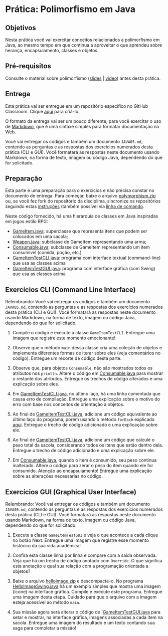 # Prática: Polimorfismo em Java


## Objetivos
Nesta prática você vai exercitar conceitos relacionados a polimorfismo em Java, ao mesmo tempo em que continua a aproveitar o que aprendeu sobre herança, encapsulamento, classes e objetos.

## Pré-requisitos

Consulte o material sobre polimorfismo (<a href="https://docs.google.com/presentation/d/1Tt6vUSIjWtfty1bZdmYqYShlZ_lqIXYfn9MuYiOcb8U/edit?usp=sharing">slides</a> | <a href="https://drive.google.com/file/d/1bhFGge-oVctxXaXDbUzsN9afseP4ZWiD/view?usp=sharing">vídeo</a>) antes desta prática.

## Entrega

Esta prática vai ser entregue em um repositório específico no GitHub Classroom. Clique [aqui](https://classroom.github.com/a/SDx-xTOk) para criá-lo. 

O formato da entrega vai ser um pouco diferente, para você exercitar o uso de [Markdown](https://guides.github.com/features/mastering-markdown/), que é uma sintaxe simples para formatar documentação na Web.

Você vai entregar os códigos e também um documento `JAVA05.md`, contendo as perguntas e as respostas dos exercícios numerados desta prática (CLI e GUI). Você formatará as respostas neste documento usando Markdown, na forma de texto, imagem ou código Java, dependendo do que for solicitado.


## Preparação

Esta parte é uma preparação para o exercícios e não precisa constar no documento de entrega. Para começar, baixe o arquivo [polymorphism.zip](src/polymorphism.zip) ou, se você fez fork do repositório da disciplima, sincronize os repositórios seguindo estas [instruções](https://docs.github.com/en/github/collaborating-with-pull-requests/working-with-forks/syncing-a-fork) (também possível via [linha de comando](https://www.freecodecamp.org/news/how-to-sync-your-fork-with-the-original-git-repository/).

Neste código fornecido, há uma hierarquia de classes em Java inspiradas em jogos estilo RPG:
- [GameItem.java](src/polymorphism/GameItem.java): superclasse que representa itens que podem ser colocados em uma sacola;
- [Weapon.java](src/polymorphism/Weapon.java): subclasse de GameItem representando uma arma;
- [Consumable.java](src/polymorphism/Consumable.java): subclasse de GameItem representando um item consumível (comida, poção, etc.)
- [GameItemTestCLI.java](src/polymorphism/GameItemTestCLI.java): programa com interface textual (command-line) que usa as classes acima
- [GameItemTestGUI.java](src/polymorphism/GameItemTestGUI.java): programa com interface gráfica (com Swing) que usa as classes acima



## Exercícios CLI (Command Line Interface)

Relembrando: Você vai entregar os códigos e também um documento `JAVA05.md`, contendo as perguntas e as respostas dos exercícios numerados desta prática (CLI e GUI). Você formatará as respostas neste documento usando Markdown, na forma de texto, imagem ou código Java, dependendo do que for solicitado.

1. Compile o código e execute a classe `GameItemTestCLI`. Entregue uma imagem que registre este momento emocionante! 

2. Observe que o método `main` dessa classe cria uma coleção de objetos e implementa diferentes formas de iterar sobre eles (veja comentários no código). Entregue um recorte de código desta parte.

2. Observe que, para objetos `Consumable`, não são mostrados todos os atributos nos `println`. Altere o código em [Consumable.java](src/polymorphism/Consumable.java) para mostrar o restante dos atributos. Entregue os trechos de código alterados e uma explicação sobre eles.

3. Em [GameItemTestCLI.java](src/polymorphism/GameItemTestCLI.java), no último laço, há uma linha comentada que causa erro de compilação. Entregue uma explicação sobre o motivo do erro com base nos conceitos de orientação a objetos.

4. Ao final de [GameItemTestCLI.java](src/polymorphism/GameItemTestCLI.java), adicione um código equivalente ao último laço do programa, porém usando o método `forEach` explicado [aqui](https://www.baeldung.com/foreach-java). Entregue o trecho de código adicionado e uma explicação sobre ele.

5. Ao final de [GameItemTestCLI.java](src/polymorphism/GameItemTestCLI.java), adicione um código que calcule o peso total da sacola, considerando todos os itens que estão dentro dela. Entregue o trecho de código adicionado e uma explicação sobre ele.

6. Em [Consumable.java](src/polymorphism/Consumable.java), quando o item é consumido, seu peso continua inalterado. Altere o código para zerar o peso do item quando ele for consumido. Atenção ao encapsulamento! Entregue uma explicação sobre as alterações necessárias no código.





## Exercícios GUI (Graphical User Interface)

Relembrando: Você vai entregar os códigos e também um documento `JAVA05.md`, contendo as perguntas e as respostas dos exercícios numerados desta prática (CLI e GUI). Você formatará as respostas neste documento usando Markdown, na forma de texto, imagem ou código Java, dependendo do que for solicitado.

1. Execute a classe `GameItemTestGUI` e veja o que acontece a cada clique no botão Next. Entregue uma imagem que registre esse momento histórico da sua vida acadêmica!

2. Confira esta classe linha por linha e compare com a saída observada. Veja que há um trecho de código anotado com `Override`. O que significa esta anotação e qual sua relação com a programação orientada a objetos? 

2. Baixe o arquivo [helloimage.zip](src/helloimage.zip) e descompacte-o. No programa [HelloImageSwing.java](src/helloimage/HelloImageSwing.java) há um exemplo simples que mostra uma imagem (ícone) na interface gráfica. Compile e execute este programa. Entregue uma imagem desta etapa. Cuidado para que o arquivo com a imagem esteja acessível ao método `main`.

3. Sua missão agora será alterar o código de `[GameItemTestGUI.java](src/polymorphism/GameItemTestGUI.java) para setar e mostrar, na interface gráfica, imagens associadas a cada item na sacola. Entregue uma imagem do resultado e um texto contando sua saga para completar a missão!














